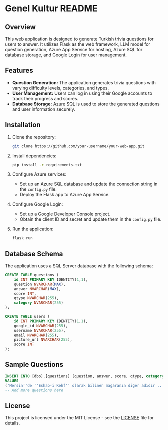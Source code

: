 # Genel Kultur README

## Overview

This web application is designed to generate Turkish trivia questions for users to answer. It utilizes Flask as the web framework, LLM model for question generation, Azure App Service for hosting, Azure SQL for database storage, and Google Login for user management.

## Features

- **Question Generation:** The application generates trivia questions with varying difficulty levels, categories, and types.
- **User Management:** Users can log in using their Google accounts to track their progress and scores.
- **Database Storage:** Azure SQL is used to store the generated questions and user information securely.

## Installation

1. Clone the repository:

    ```bash
    git clone https://github.com/your-username/your-web-app.git
    ```

2. Install dependencies:

    ```bash
    pip install -r requirements.txt
    ```

3. Configure Azure services:

    - Set up an Azure SQL database and update the connection string in the `config.py` file.
    - Deploy the Flask app to Azure App Service.

4. Configure Google Login:

    - Set up a Google Developer Console project.
    - Obtain the client ID and secret and update them in the `config.py` file.

5. Run the application:

    ```bash
    flask run
    ```

## Database Schema

The application uses a SQL Server database with the following schema:

```sql
CREATE TABLE questions (
    id INT PRIMARY KEY IDENTITY(1,1),
    question NVARCHAR(MAX),
    answer NVARCHAR(MAX),
    score INT,
    qtype NVARCHAR(255),
    category NVARCHAR(255)
);

CREATE TABLE users (
    id INT PRIMARY KEY IDENTITY(1,1),
    google_id NVARCHAR(255),
    username NVARCHAR(255),
    email NVARCHAR(255),
    picture_url NVARCHAR(255),
    score INT
);
```

## Sample Questions

```sql
INSERT INTO [dbo].[questions] (question, answer, score, qtype, category)
VALUES 
('Mersin''de ''Eshab-i Kehf'' olarak bilinen mağaranın diğer adıdır ... UYURLAR MAĞARASI', 'yedi', 30, 'gercek', 'coğrafya'),
-- Add more questions here
```


## License

This project is licensed under the MIT License - see the [LICENSE](LICENSE) file for details.